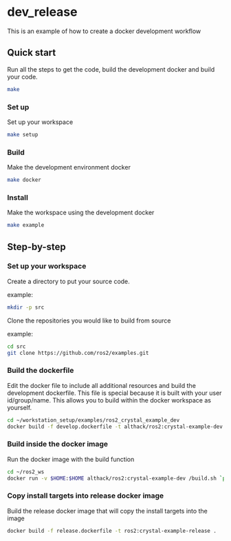 # dev_release

This is an example of how to create a docker development workflow

## Quick start

Run all the steps to get the code, build the development docker and build your code.

```bash
make
```

### Set up

Set up your workspace

```bash
make setup
```

### Build

Make the development environment docker

```bash
make docker
```

### Install

Make the workspace using the development docker

```bash
make example
```

## Step-by-step

### Set up your workspace

Create a directory to put your source code.

example:

```bash
mkdir -p src
```

Clone the repositories you would like to build from source

example:

```bash
cd src
git clone https://github.com/ros2/examples.git
```

### Build the dockerfile

Edit the docker file to include all additional resources and build the development dockerfile.  This file is special because it is built with your user id/group/name.  This allows you to build within the docker workspace as yourself.

```bash
cd ~/workstation_setup/examples/ros2_crystal_example_dev
docker build -f develop.dockerfile -t althack/ros2:crystal-example-dev  --build-arg UID=$(id -u) --build-arg GID=$(id -g) --build-arg UNAME=$(whoami) .
```

### Build inside the docker image

Run the docker image with the build function

```bash
cd ~/ros2_ws
docker run -v $HOME:$HOME althack/ros2:crystal-example-dev /build.sh `pwd`
```

### Copy install targets into release docker image

Build the release docker image that will copy the install targets into the image

```bash
docker build -f release.dockerfile -t ros2:crystal-example-release .
```
